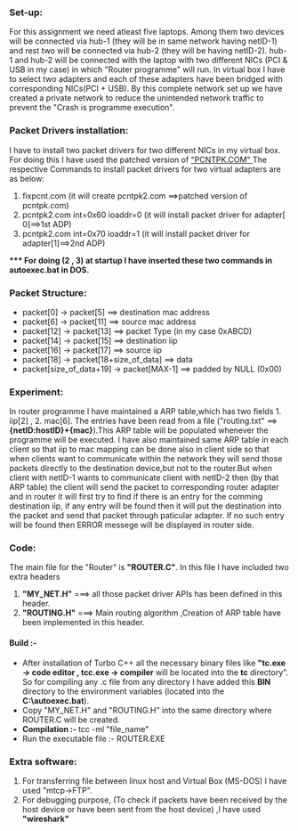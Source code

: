 <h3>Set-up:</h3> 
<p>
	For this assignment we need atleast five laptops. Among them two devices will be connected via hub-1 (they will be in same network having netID-1) and rest two will be connected via hub-2 (they will be having netID-2). hub-1 and hub-2 will be connected with the laptop with two different NICs (PCI & USB in my case) in which "Router programme" will run. In virtual box I have to select two adapters and each of these adapters have been bridged with corresponding NICs(PCI + USB). By this complete network set up we have created a private network to reduce the unintended network traffic to prevent the "Crash is programme execution".</p>

<h3>Packet Drivers installation:</h3>
	<p>
		I have to install two packet drivers for two different NICs in my virtual box. For doing this I have used the patched version of <a href="http://unix.oppserver.net/vmware/unix/fixpcnt.com">"PCNTPK.COM" </a> The respective Commands to install packet drivers for two virtual adapters are as below:
		<ol>
			<li> fixpcnt.com  (it will create pcntpk2.com ==>patched version of pcntpk.com)</li>
			<li> pcntpk2.com int=0x60 ioaddr=0 (it will install packet driver for    adapter[			0]==>1st ADP)</li>
			<li> pcntpk2.com int=0x70 ioaddr=1 (it will install packet driver for adapter[1]==>2nd ADP)</li>
		</ol>
		<b>*** For doing (2 , 3) at startup I have inserted these two commands in autoexec.bat in 		DOS.</b>
	</p>

<h3>Packet Structure:</h3>
		<ul>
			<li> packet[0] -> packet[5] ==> destination mac address</li>
			<li> packet[6] -> packet[11] ==> source mac address</li>
			<li> packet[12] -> packet[13] ==> packet Type (in my case 0xABCD)</li>
			<li> packet[14] -> packet[15] ==> destination iip</li>
			<li> packet[16] -> packet[17] ==> source iip</li>
			<li> packet[18] -> packet[18+size_of_data] ==> data</li>
			<li> packet[size_of_data+19] -> packet[MAX-1] ==> padded by NULL (0x00)</li>
		</ul>

<h3>Experiment:</h3>
	<p>	
	In router programme I have maintained a ARP table,which has two fields 1. iip[2] , 2. mac[6]. The entries have been read from a file ("routing.txt" ==>  <b>{netID:hostID}+{mac}</b>).This ARP table will be populated whenever the programme will be executed. I have also maintained same ARP table in each client so that iip to mac mapping can be done also in client side so that when clients want to communicate within the network they will send those packets directly to the destination device,but not to the router.But when client with netID-1 wants to communicate client with netID-2 then (by that ARP table) the client will send the packet to corresponding router adapter and in router it will first try to find if there is an entry for the comming destination iip, if any entry will be found then it will put the destination into the packet and send that packet through paticular adapter. If  no such entry will be found then ERROR messege will be displayed in router side.</p>

<h3>Code:</h3>
	<p>	
	The main file for the "Router" is <b>"ROUTER.C"</b>. In this file I have included two extra headers 
		<ol>              
	    	<li>
	    		<b>"MY_NET.H"</b> ===> all those packet driver APIs has been defined in this header.  
			</li>
	   		<li> 
	   			<b>"ROUTING.H"</b> ===> Main routing algorithm ,Creation of ARP table have been implemented in this header.
	 	  	</li>
		</ol>
		<h4> Build :-</h4>
		<ul>
			<li> After installation of Turbo C++ all the necessary binary files like <b>"tc.exe -> code editor , tcc.exe -> compiler</b> will be located into the <b>tc</b> directory". So for compiling any .c file from any directory I have added this <b>BIN</b> directory to the environment variables (located into the <b>C:\autoexec.bat</b>).</li>
			<li> Copy "MY_NET.H" and "ROUTING.H" into the same directory where ROUTER.C will be created.</li>
			<li> <b> Compilation :- </b> tcc -ml "file_name"</li>
			<li> Run the executable file :- ROUTER.EXE</li>
		</ul>
	</p>

<h3>Extra software:</h3>
<p>
	<ol>
		<li> 
			For transferring file between linux host and Virtual Box (MS-DOS) I have used 	"mtcp->FTP".
		</li>
		<li> 
			For debugging purpose, (To check if packets have been received by the host device or have been sent from the host device) ,I have used <b>"wireshark"</b>
		</li>
	</ol>
</p>
